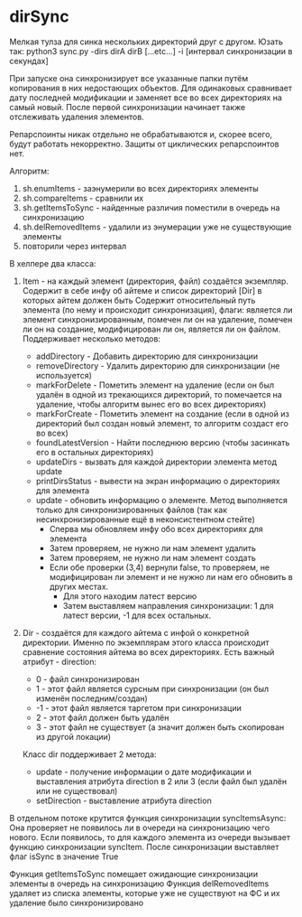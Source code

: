 # dirSync

Мелкая тулза для синка нескольких директорий друг с другом. Юзать так:
python3 sync.py -dirs dirA dirB [...etc...] -i  [интервал синхронизации в секундах]

При запуске она синхронизирует все указанные папки путём копирования в них недостающих объектов.
Для одинаковых сравнивает дату последней модификации и заменяет все во всех директориях на самый новый.
После первой синхронизации начинает также отслеживать удаления элементов.

Репарспоинты никак отдельно не обрабатываются и, скорее всего, будут работать некорректно. Защиты от циклических репарспоинтов нет.

Алгоритм:
1. sh.enumItems - заэнумерили во всех директориях элементы
2. sh.compareItems - сравнили их
3. sh.getItemsToSync - найденные различия поместили в очередь на синхронизацию
4. sh.delRemovedItems - удалили из энумерации уже не существующие элементы
5. повторили через интервал

В хелпере два класса:
1. Item - на каждый элемент (директория, файл) создаётся экземпляр. Содержит в себе инфу об айтеме и список директорий [Dir] в которых айтем должен быть
  Содержит относительный путь элемента (по нему и происходит синхронизация), флаги: является ли элемент синхронизированным, помечен ли он на удаление, помечен ли он на создание, модифицирован ли он, является ли он файлом.
  Поддерживает несколько методов:
    - addDirectory - Добавить директорию для синхронизации
    - removeDirectory - Удалить директорию для синхронизации (не используется)
    - markForDelete - Пометить элемент на удаление (если он был удалён в одной из трекающихся директорий, то помечается на удаление, чтобы алгоритм вынес его во всех директориях)
    - markForCreate - Пометить элемент на создание (если в одной из директорий был создан новый элемент, то алгоритм создаст его во всех)
    - foundLatestVersion - Найти последнюю версию (чтобы засинкать его в остальных директориях)
    - updateDirs - вызвать для каждой директории элемента метод update
    - printDirsStatus - вывести на экран информацию о директориях для элемента
    - update - обновить информацию о элементе. Метод выполняется только для синхронизированных файлов (так как несинхронизированные ещё в неконсистентном стейте)
      - Сперва мы обновляем инфу обо всех директориях для элемента
      - Затем проверяем, не нужно ли нам элемент удалить
      - Затем проверяем, не нужно ли нам элемент создать
      - Если обе проверки (3,4) вернули false, то проверяем, не модифицирован ли элемент и не нужно ли нам его обновить в других местах.
        - Для этого находим латест версию
        - Затем выставляем направления синхронизации: 1 для латест версии, -1 для всех остальных.

2. Dir - создаётся для каждого айтема с инфой о конкретной директории. Именно по экземплярам этого класса происходит сравнение состояния айтема во всех директориях.
  Есть важный атрибут - direction:
    - 0 - файл синхронизирован
    - 1 - этот файл является сурсным при синхронизации (он был изменён последним/создан)
    - -1 - этот файл является таргетом при синхронизации
    - 2 - этот файл должен быть удалён
    - 3 - этот файл не существует (а значит должен быть скопирован из другой локации)

   Класс dir поддерживает 2 метода:
    - update - получение информации о дате модификации и выставления атрибута direction в 2 или 3 (если файл был удалён или не существовал)
    - setDirection - выставление атрибута direction

В отдельном потоке крутится функция синхронизации syncItemsAsync:
  Она проверяет не появилось ли в очереди на синхронизацию чего нового. Если появилось, то для каждого элемента из очереди вызывает функцию синхронизации syncItem. После синхронизации выставляет флаг isSync в значение True

Функция getItemsToSync помещает ожидающие синхронизации элементы в очередь на синхронизацию
Функция delRemovedItems удаляет из списка элементы, которые уже не существуют на ФС и их удаление было синхронизировано
